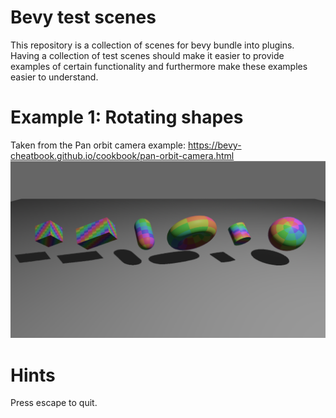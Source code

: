 # Bevy test scenes
This repository is a collection of scenes for bevy bundle into plugins. Having a collection of test scenes should make it easier to provide examples of certain functionality and furthermore make these examples easier to understand. 

# Example 1: Rotating shapes
Taken from the Pan orbit camera example: https://bevy-cheatbook.github.io/cookbook/pan-orbit-camera.html
![Rotating shapes](rotating_shapes.png?raw=true "Rotating shapes")

# Hints
Press escape to quit.
